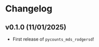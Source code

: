 # Changelog

<!--next-version-placeholder-->

## v0.1.0 (11/01/2025)

- First release of `pycounts_mds_rodgersd`!